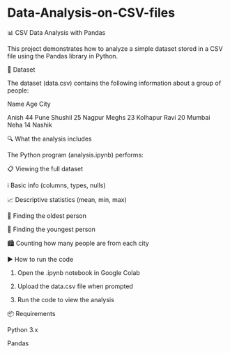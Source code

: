 # Data-Analysis-on-CSV-files
📊 CSV Data Analysis with Pandas

This project demonstrates how to analyze a simple dataset stored in a CSV file using the Pandas library in Python.

📁 Dataset

The dataset (data.csv) contains the following information about a group of people:

Name	Age	City

Anish	44	Pune
Shushil	25	Nagpur
Meghs	23	Kolhapur
Ravi	20	Mumbai
Neha	14	Nashik

🔍 What the analysis includes

The Python program (analysis.ipynb) performs:

📋 Viewing the full dataset

ℹ️ Basic info (columns, types, nulls)

📈 Descriptive statistics (mean, min, max)

👴 Finding the oldest person

👶 Finding the youngest person

🏙️ Counting how many people are from each city

▶️ How to run the code

1. Open the .ipynb notebook in Google Colab


2. Upload the data.csv file when prompted


3. Run the code to view the analysis

📦 Requirements

Python 3.x

Pandas


